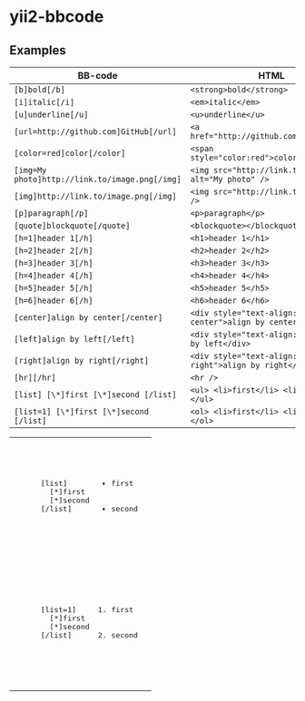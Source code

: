 # yii2-bbcode

## Examples

| **BB-code** | **HTML**  |
|-------------|-----------|
| ```[b]bold[/b]``` | ```<strong>bold</strong>``` |
| ```[i]italic[/i]``` | ```<em>italic</em>``` |
| ```[u]underline[/u]``` | ```<u>underline</u>``` |
| ```[url=http://github.com]GitHub[/url]``` | ```<a href="http://github.com">GitHub</a>``` |
| ```[color=red]color[/color]``` | ```<span style="color:red">color</span>``` |
| ```[img=My photo]http://link.to/image.png[/img]``` | ```<img src="http://link.to/image.png" alt="My photo" />``` |
| ```[img]http://link.to/image.png[/img]``` | ```<img src="http://link.to/image.png" />``` |
| ```[p]paragraph[/p]``` | ```<p>paragraph</p>``` |
| ```[quote]blockquote[/quote]``` | ```<blockquote></blockquote>``` |
| ```[h=1]header 1[/h]``` | ```<h1>header 1</h1>``` |
| ```[h=2]header 2[/h]``` | ```<h2>header 2</h2>``` |
| ```[h=3]header 3[/h]``` | ```<h3>header 3</h3>``` |
| ```[h=4]header 4[/h]``` | ```<h4>header 4</h4>``` |
| ```[h=5]header 5[/h]``` | ```<h5>header 5</h5>``` |
| ```[h=6]header 6[/h]``` | ```<h6>header 6</h6>``` |
| ```[center]align by center[/center]``` | ```<div style="text-align: center">align by center</div>``` |
| ```[left]align by left[/left]``` | ```<div style="text-align: left">align by left</div>``` |
| ```[right]align by right[/right]``` | ```<div style="text-align: right">align by right</div>``` |
| ```[hr][/hr]``` | ```<hr />``` |
| ```[list] [\*]first [\*]second [/list]``` | ```<ul> <li>first</li> <li>second</li> </ul>```
| ```[list=1] [\*]first [\*]second [/list]``` | ```<ol> <li>first</li> <li>second</li> </ol>```

<table>
  <tr>
    <td>
      <pre>
      [list]
        [*]first
        [*]second
      [/list]
      </pre>
    </td>
    <td>
      <pre>
      <ul>
        <li>first</li>
        <li>second</li>
      </ul>
      </pre>
    </td>
  </tr>
  <tr>
    <td>
      <pre>
      [list=1]
        [*]first
        [*]second
      [/list]
      </pre>
    </td>
    <td>
      <pre>
      <ol>
        <li>first</li>
        <li>second</li>
      </ol>
      </pre>
    </td>
  <tr>
</table>
